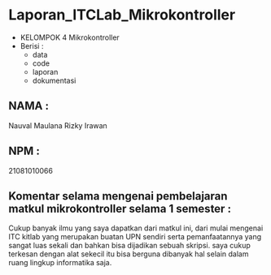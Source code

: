 # Laporan_ITCLab_Mikrokontroller
* KELOMPOK 4 Mikrokontroller
* Berisi :
  + data
  + code
  + laporan
  + dokumentasi


## NAMA : 
Nauval Maulana Rizky Irawan

## NPM : 
21081010066

## Komentar selama mengenai pembelajaran matkul mikrokontroller selama 1 semester :
Cukup banyak ilmu yang saya dapatkan dari matkul ini, dari mulai mengenai ITC kitlab yang merupakan buatan UPN sendiri serta pemanfaatannya yang sangat luas sekali dan bahkan bisa dijadikan sebuah skripsi. saya cukup terkesan dengan alat sekecil itu bisa berguna dibanyak hal selain dalam ruang lingkup informatika saja.

